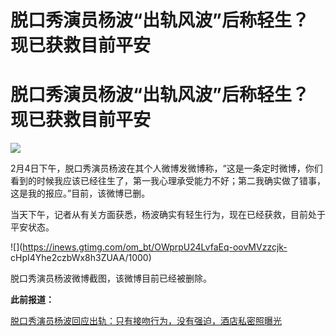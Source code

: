# 脱口秀演员杨波“出轨风波”后称轻生？现已获救目前平安

# 脱口秀演员杨波“出轨风波”后称轻生？现已获救目前平安

![](https://inews.gtimg.com/news_bt/OK-9JByfhkoBlgFA5jJs1XCeYNjwYTTCHy56aOSv5k0HIAA/1000)

2月4日下午，脱口秀演员杨波在其个人微博发微博称，“这是一条定时微博，你们看到的时候我应该已经往生了，第一我心理承受能力不好；第二我确实做了错事，这是我的报应。”目前，该微博已删。

当天下午，记者从有关方面获悉，杨波确实有轻生行为，现在已经获救，目前处于平安状态。

![](https://inews.gtimg.com/om_bt/OWprpU24LvfaEq-oovMVzzcjk-
cHpI4Yhe2czbWx8h3ZUAA/1000)

脱口秀演员杨波微博截图，该微博目前已经被删除。

**此前报道：**

[脱口秀演员杨波回应出轨：只有接吻行为，没有强迫，酒店私密照曝光](https://news.qq.com/rain/a/20240202A02ZWH00)

